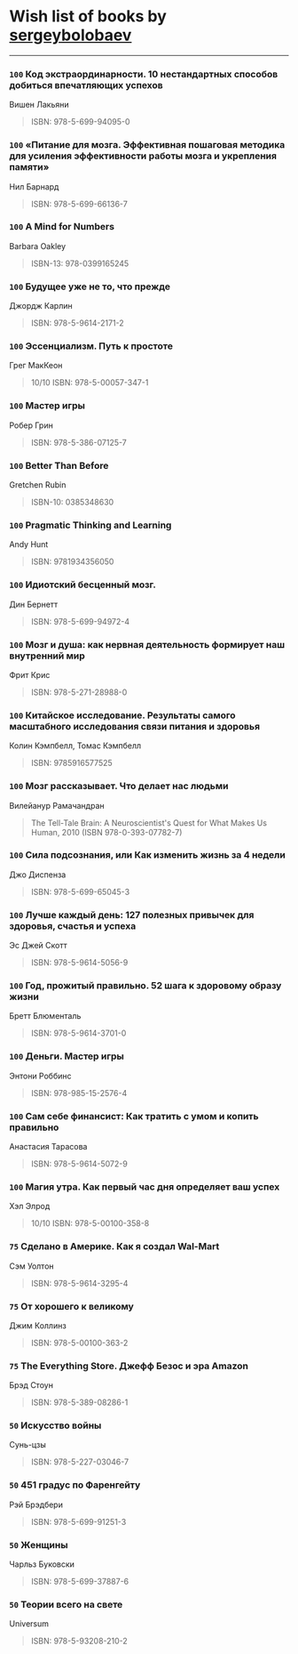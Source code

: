 # Wish list of books by [sergeybolobaev](www.facebook.com/sergeybolobaev)
---

### `100` Код экстраординарности. 10 нестандартных способов добиться впечатляющих успехов
Вишен Лакьяни
> ISBN: 978-5-699-94095-0

### `100` «Питание для мозга. Эффективная пошаговая методика для усиления эффективности работы мозга и укрепления памяти»
Нил Барнард
> ISBN: 978-5-699-66136-7

### `100` A Mind for Numbers
Barbara Oakley
> ISBN-13: 978-0399165245

### `100` Будущее уже не то, что прежде
Джордж Карлин
> ISBN: 978-5-9614-2171-2

### `100` Эссенциализм. Путь к простоте
Грег МакКеон
> 10/10
> ISBN: 978-5-00057-347-1

### `100` Мастер игры
Робер Грин
> ISBN: 978-5-386-07125-7

### `100` Better Than Before
Gretchen Rubin
> ISBN-10: 0385348630

### `100` Pragmatic Thinking and Learning
Andy Hunt
> ISBN: 9781934356050

### `100` Идиотский бесценный мозг.
Дин Бернетт
> ISBN: 978-5-699-94972-4

### `100` Мозг и душа: как нервная деятельность формирует наш внутренний мир
Фрит Крис
> ISBN: 978-5-271-28988-0

### `100` Китайское исследование. Результаты самого масштабного исследования связи питания и здоровья
Колин Кэмпбелл, Томас Кэмпбелл
> ISBN: 9785916577525

### `100` Мозг рассказывает. Что делает нас людьми
Вилейанур Рамачандран
> The Tell-Tale Brain: A Neuroscientist's Quest for What Makes Us Human, 2010 (ISBN 978-0-393-07782-7)

### `100` Сила подсознания, или Как изменить жизнь за 4 недели
Джо Диспенза
> ISBN: 978-5-699-65045-3

### `100` Лучше каждый день: 127 полезных привычек для здоровья, счастья и успеха
Эс Джей Скотт
> ISBN: 978-5-9614-5056-9

### `100` Год, прожитый правильно. 52 шага к здоровому образу жизни
Бретт Блюменталь
> ISBN: 978-5-9614-3701-0

### `100` Деньги. Мастер игры
Энтони Роббинс
> ISBN: 978-985-15-2576-4

### `100` Сам себе финансист: Как тратить с умом и копить правильно
Анастасия Тарасова
> ISBN: 978-5-9614-5072-9

### `100` Магия утра. Как первый час дня определяет ваш успех
Хэл Элрод
> 10/10
> ISBN: 978-5-00100-358-8

### `75` Сделано в Америке. Как я создал Wal-Mart
Сэм Уолтон
> ISBN: 978-5-9614-3295-4

### `75` От хорошего к великому
Джим Коллинз
> ISBN: 978-5-00100-363-2

### `75` The Everything Store. Джефф Безос и эра Amazon
Брэд Стоун
> ISBN: 978-5-389-08286-1

### `50` Искусство войны
Сунь-цзы
> ISBN: 978-5-227-03046-7

### `50` 451 градус по Фаренгейту
Рэй Брэдбери
> ISBN: 978-5-699-91251-3

### `50` Женщины
Чарльз Буковски
> ISBN: 978-5-699-37887-6

### `50` Теории всего на свете
Universum
> ISBN: 978-5-93208-210-2

